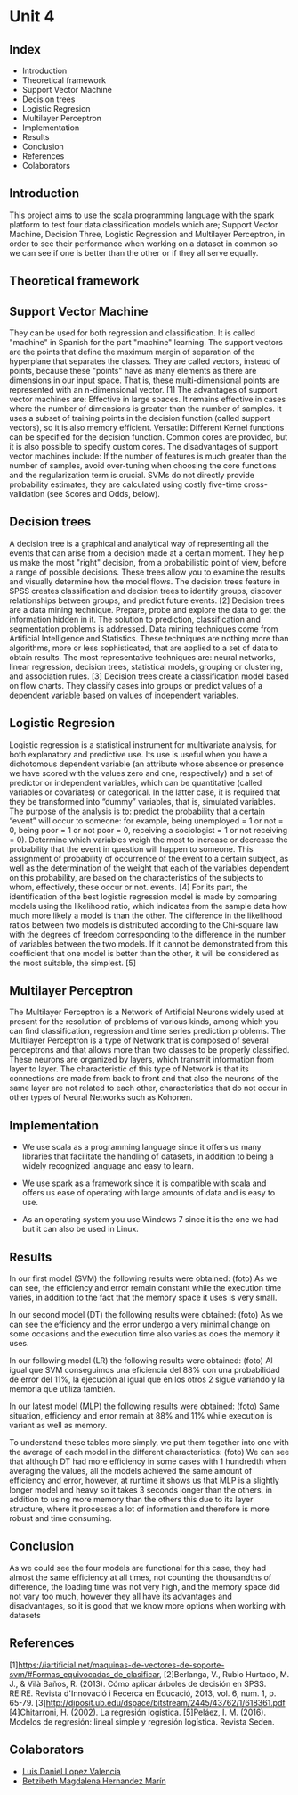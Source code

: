 # Unit 4

## Index

- Introduction
- Theoretical framework
- Support Vector Machine	
- Decision trees
- Logistic Regresion
- Multilayer Perceptron
- Implementation
- Results
- Conclusion
- References
- Colaborators

## Introduction

This project aims to use the scala programming language with the spark platform to test four data classification models which are; Support Vector Machine, Decision Three, Logistic Regression and Multilayer Perceptron, in order to see their performance when working on a dataset in common so we can see if one is better than the other or if they all serve equally.

## Theoretical framework
## Support Vector Machine	
They can be used for both regression and classification.
It is called "machine" in Spanish for the part "machine" learning. The support vectors are the points that define the maximum margin of separation of the hyperplane that separates the classes. They are called vectors, instead of points, because these "points" have as many elements as there are dimensions in our input space. That is, these multi-dimensional points are represented with an n-dimensional vector. [1]
The advantages of support vector machines are:
Effective in large spaces.
It remains effective in cases where the number of dimensions is greater than the number of samples.
It uses a subset of training points in the decision function (called support vectors), so it is also memory efficient.
Versatile: Different Kernel functions can be specified for the decision function. Common cores are provided, but it is also possible to specify custom cores.
The disadvantages of support vector machines include:
If the number of features is much greater than the number of samples, avoid over-tuning when choosing the core functions and the regularization term is crucial.
SVMs do not directly provide probability estimates, they are calculated using costly five-time cross-validation (see Scores and Odds, below).

## Decision trees


A decision tree is a graphical and analytical way of representing all the events that can arise from a decision made at a certain moment. They help us make the most "right" decision, from a probabilistic point of view, before a range of possible decisions.
These trees allow you to examine the results and visually determine how the model flows.
The decision trees feature in SPSS creates classification and decision trees to identify groups, discover relationships between groups, and predict future events. [2]
Decision trees are a data mining technique.
Prepare, probe and explore the data to get the information hidden in it. The solution to prediction, classification and segmentation problems is addressed.
Data mining techniques come from Artificial Intelligence and Statistics.
These techniques are nothing more than algorithms, more or less sophisticated, that are applied to a set of data to obtain results.
The most representative techniques are: neural networks, linear regression, decision trees, statistical models, grouping or clustering, and association rules. [3]
Decision trees create a classification model based on flow charts. They classify cases into groups or predict values of a dependent variable based on values of independent variables.

## Logistic Regresion


Logistic regression is a statistical instrument for multivariate analysis, for both explanatory and predictive use.
Its use is useful when you have a dichotomous dependent variable (an attribute whose absence or presence we have scored with the values zero and one, respectively) and a set of predictor or independent variables, which can be quantitative (called variables or covariates) or categorical.
In the latter case, it is required that they be transformed into “dummy” variables, that is, simulated variables.
The purpose of the analysis is to: predict the probability that a certain “event” will occur to someone:
for example, being unemployed = 1 or not = 0, being poor = 1 or not poor = 0, receiving a sociologist = 1 or not receiving = 0).
Determine which variables weigh the most to increase or decrease the probability that the event in question will happen to someone.
This assignment of probability of occurrence of the event to a certain subject, as well as the determination of the weight that each of the variables dependent on this probability, are based on the characteristics of the subjects to whom, effectively, these occur or not. events. [4]
For its part, the identification of the best logistic regression model is made by comparing models using the likelihood ratio, which indicates from the sample data how much more likely a model is than the other. The difference in the likelihood ratios between two models is distributed according to the Chi-square law with the degrees of freedom corresponding to the difference in the number of variables between the two models. If it cannot be demonstrated from this coefficient that one model is better than the other, it will be considered as the most suitable, the simplest. [5]

## Multilayer Perceptron

The Multilayer Perceptron is a Network of Artificial Neurons widely used at present for the resolution of problems of various kinds, among which you can find classification, regression and time series prediction problems.
The Multilayer Perceptron is a type of Network that is composed of several perceptrons and that allows more than two classes to be properly classified. These neurons are organized by layers, which transmit information from layer to layer.
The characteristic of this type of Network is that its connections are made from back to front and that also the neurons of the same layer are not related to each other, characteristics that do not occur in other types of Neural Networks such as Kohonen.

## Implementation

- We use scala as a programming language since it offers us many libraries that facilitate the handling of datasets, in addition to being a widely recognized language and easy to learn.

- We use spark as a framework since it is compatible with scala and offers us ease of operating with large amounts of data and is easy to use.

- As an operating system you use Windows 7 since it is the one we had but it can also be used in Linux.

## Results


In our first model (SVM) the following results were obtained:
(foto)
As we can see, the efficiency and error remain constant while the execution time varies, in addition to the fact that the memory space it uses is very small.

In our second model (DT) the following results were obtained:
(foto)
As we can see the efficiency and the error undergo a very minimal change on some occasions and the execution time also varies as does the memory it uses.

In our following model (LR) the following results were obtained:
(foto)
Al igual que SVM conseguimos una eficiencia del 88% con una probabilidad de error del 11%, la ejecución al igual que en los otros 2 sigue variando y la memoria que utiliza también.

In our latest model (MLP) the following results were obtained:
(foto)
Same situation, efficiency and error remain at 88% and 11% while execution is variant as well as memory.


To understand these tables more simply, we put them together into one with the average of each model in the different characteristics:
(foto)
We can see that although DT had more efficiency in some cases with 1 hundredth when averaging the values, all the models achieved the same amount of efficiency and error, however, at runtime it shows us that MLP is a slightly longer model and heavy so it takes 3 seconds longer than the others, in addition to using more memory than the others this due to its layer structure, where it processes a lot of information and therefore is more robust and time consuming.


## Conclusion

As we could see the four models are functional for this case, they had almost the same efficiency at all times, not counting the thousandths of difference, the loading time was not very high, and the memory space did not vary too much, however they all have its advantages and disadvantages, so it is good that we know more options when working with datasets

## References
[1]https://iartificial.net/maquinas-de-vectores-de-soporte-svm/#Formas_equivocadas_de_clasificar, 
[2]Berlanga, V., Rubio Hurtado, M. J., & Vilà Baños, R. (2013). Cómo aplicar árboles de decisión en SPSS. REIRE. Revista d'Innovació i Recerca en Educació, 2013, vol. 6, num. 1, p. 65-79.
[3]http://diposit.ub.edu/dspace/bitstream/2445/43762/1/618361.pdf
[4]Chitarroni, H. (2002). La regresión logística.
[5]Peláez, I. M. (2016). Modelos de regresión: lineal simple y regresión logística. Revista Seden.

## Colaborators
- [Luis Daniel Lopez Valencia](https://github.com/Drani04)
- [Betzibeth Magdalena Hernandez Marín](https://github.com/fernando-123)
